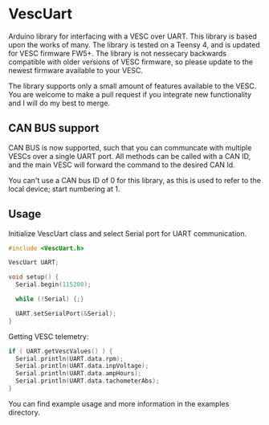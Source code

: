# VescUart

Arduino library for interfacing with a VESC over UART. This library is based upon the works of many. The library is tested on a Teensy 4, and is updated for VESC firmware FW5+. The library is not nessecary backwards compatible with older versions of VESC firmware, so please update to the newest firmware available to your VESC.

The library supports only a small amount of features available to the VESC. You are welcome to make a pull request if you integrate new functionality and I will do my best to merge. 

## CAN BUS support

CAN BUS is now supported, such that you can communcate with multiple VESCs over a single UART port. All methods can be called with a CAN ID, and the main VESC will forward the command to the desired CAN Id. 

You can't use a CAN bus ID of 0 for this library, as this is used to refer to the local device; start numbering at 1.

## Usage
  
Initialize VescUart class and select Serial port for UART communication.  
  
```cpp
#include <VescUart.h>

VescUart UART;

void setup() {
  Serial.begin(115200);

  while (!Serial) {;}

  UART.setSerialPort(&Serial);
}
```
  
Getting VESC telemetry:
  
```cpp
if ( UART.getVescValues() ) {
  Serial.println(UART.data.rpm);
  Serial.println(UART.data.inpVoltage);
  Serial.println(UART.data.ampHours);
  Serial.println(UART.data.tachometerAbs);
}
```
  
You can find example usage and more information in the examples directory.  
  

